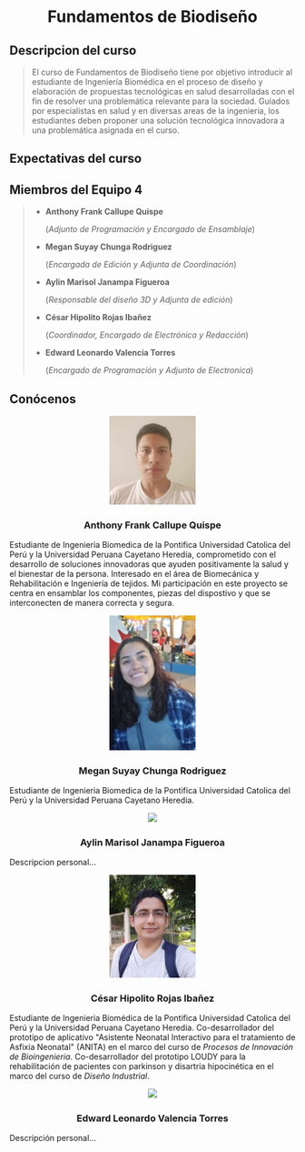 # <p align="center"> Fundamentos de Biodiseño </p>

## Descripcion del curso

> El curso de Fundamentos de Biodiseño tiene por objetivo introducir al estudiante de Ingeniería Biomédica en el proceso de diseño y elaboración de propuestas tecnológicas en salud desarrolladas con el fin de resolver una problemática relevante para la sociedad. Guiados por especialistas en salud y en diversas areas de la ingenieria, los estudiantes deben proponer una solución tecnológica innovadora a una problemática asignada en el curso.
## Expectativas del curso
>
## Miembros del Equipo 4

> * **Anthony Frank Callupe Quispe**
>
>   (_Adjunto de Programación y Encargado de Ensamblaje_)
>   
> * **Megan Suyay Chunga Rodriguez**
>
>   (_Encargada de Edición y Adjunta de Coordinación_)
>   
> * **Aylin Marisol Janampa Figueroa**
>
>   (_Responsable del diseño 3D y Adjunta de edición_)
>   
> * **César Hipolito Rojas Ibañez**
>
>   (_Coordinador, Encargado de Electrónica y Redacción_)
>   
> * **Edward Leonardo Valencia Torres**
>
>   (_Encargado de Programación y Adjunto de Electronica_)
>
## Conócenos
<p align="center"> <img src=https://github.com/AylinMar/FunbioGrupo4/blob/main/Fotos%20del%20Equipo/foto-anthony.jpg width="30%"> </p>

### <p align="center"> Anthony Frank Callupe Quispe </p>
Estudiante de Ingenieria Biomedica de la Pontifica Universidad Catolica del Perú y la Universidad Peruana Cayetano Heredia, comprometido con el desarrollo de soluciones innovadoras que ayuden positivamente la salud y el bienestar de la persona. Interesado en el área de Biomecánica y Rehabilitación e Ingeniería de tejidos.
Mi participación  en este proyecto se centra en ensamblar los componentes, piezas del dispostivo y que se interconecten de manera correcta y segura.

<p align="center"> <img src=https://github.com/AylinMar/FunbioGrupo4/blob/edc241303c95061910510a9596632d5797de373c/Fotos%20del%20Equipo/20231109_201855.jpg width="30%"> </p>

### <p align="center"> Megan Suyay Chunga Rodriguez </p>

Estudiante de Ingenieria Biomedica de la Pontifica Universidad Catolica del Perú y la Universidad Peruana Cayetano Heredia.


<p align="center"> <img src=Aqui debes colocar tu link width="30%"> </p>

### <p align="center"> Aylin Marisol Janampa Figueroa </p>
Descripcion personal...

<p align="center"> <img src=https://github.com/AylinMar/FunbioGrupo4/blob/f51ed3fa2172d41d05a216b60724b6b404b5dd90/Fotos%20del%20Equipo/foto%20Cesar.jpg width="30%"> </p>

### <p align="center"> César Hipolito Rojas Ibañez </p> 
Estudiante de Ingenieria Biomédica de la Pontifica Universidad Catolica del Perú y la Universidad Peruana Cayetano Heredia. Co-desarrollador del prototipo de aplicativo "Asistente Neonatal Interactivo para el tratamiento de Asfixia Neonatal" (ANITA) en el marco del curso de _Procesos de Innovación de Bioingenieria_. Co-desarrollador del prototipo LOUDY para la rehabilitación de pacientes con parkinson y disartria hipocinética en el marco del curso de _Diseño Industrial_.

<p align="center"> <img src=Aqui debes colocar tu link width="30%"> </p>

### <p align="center"> Edward Leonardo Valencia Torres </p>
Descripción personal...
